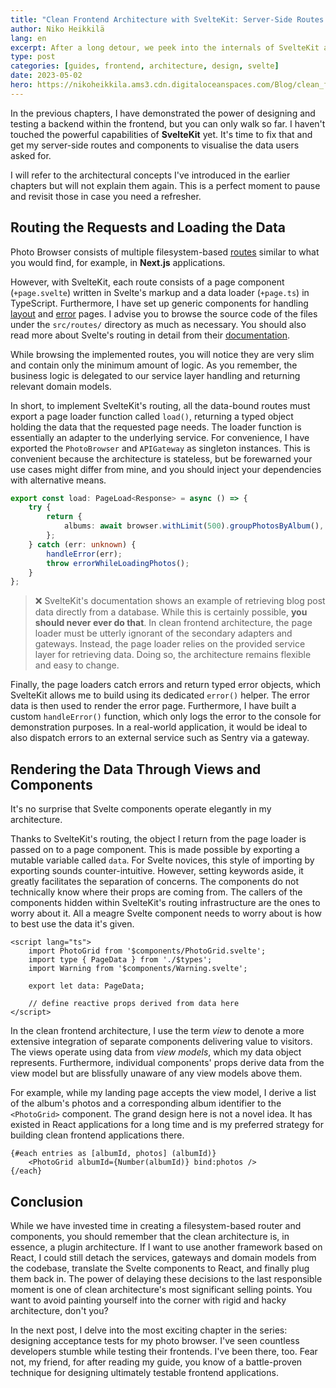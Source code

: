 ```yaml
---
title: "Clean Frontend Architecture with SvelteKit: Server-Side Routes and Components"
author: Niko Heikkilä
lang: en
excerpt: After a long detour, we peek into the internals of SvelteKit and how its conventions merge with our clean architecture ideals resulting in a maintainable frontend application.
type: post
categories: [guides, frontend, architecture, design, svelte]
date: 2023-05-02
hero: https://nikoheikkila.ams3.cdn.digitaloceanspaces.com/Blog/clean_frontend_architecture_with_sveltekit.jpg
---
```


In the previous chapters, I have demonstrated the power of designing and testing a backend within the frontend, but you can only walk so far. I haven't touched the powerful capabilities of **SvelteKit** yet. It's time to fix that and get my server-side routes and components to visualise the data users asked for.

I will refer to the architectural concepts I've introduced in the earlier chapters but will not explain them again. This is a perfect moment to pause and revisit those in case you need a refresher.

## Routing the Requests and Loading the Data

Photo Browser consists of multiple filesystem-based [routes](https://github.com/nikoheikkila/photo-browser/tree/main/src/routes) similar to what you would find, for example, in **Next.js** applications.

However, with SvelteKit, each route consists of a page component (`+page.svelte`) written in Svelte's markup and a data loader (`+page.ts`) in TypeScript. Furthermore, I have set up generic components for handling [layout](https://github.com/nikoheikkila/photo-browser/blob/main/src/routes/%2Blayout.svelte) and [error](https://github.com/nikoheikkila/photo-browser/blob/main/src/routes/%2Berror.svelte) pages. I advise you to browse the source code of the files under the `src/routes/` directory as much as necessary. You should also read more about Svelte's routing in detail from their [documentation](https://kit.svelte.dev/docs/routing).

While browsing the implemented routes, you will notice they are very slim and contain only the minimum amount of logic. As you remember, the business logic is delegated to our service layer handling and returning relevant domain models.

In short, to implement SvelteKit's routing, all the data-bound routes must export a page loader function called `load()`, returning a typed object holding the data that the requested page needs. The loader function is essentially an adapter to the underlying service. For convenience, I have exported the `PhotoBrowser` and `APIGateway` as singleton instances. This is convenient because the architecture is stateless, but be forewarned your use cases might differ from mine, and you should inject your dependencies with alternative means.

```typescript
export const load: PageLoad<Response> = async () => {
    try {
        return {
            albums: await browser.withLimit(500).groupPhotosByAlbum(),
        };
    } catch (err: unknown) {
        handleError(err);
        throw errorWhileLoadingPhotos();
    }
};
```

> ❌ SvelteKit's documentation shows an example of retrieving blog post data directly from a database. While this is certainly possible, **you should never ever do that**. In clean frontend architecture, the page loader must be utterly ignorant of the secondary adapters and gateways. Instead, the page loader relies on the provided service layer for retrieving data. Doing so, the architecture remains flexible and easy to change.

Finally, the page loaders catch errors and return typed error objects, which SvelteKit allows me to build using its dedicated `error()` helper. The error data is then used to render the error page. Furthermore, I have built a custom `handleError()` function, which only logs the error to the console for demonstration purposes. In a real-world application, it would be ideal to also dispatch errors to an external service such as Sentry via a gateway.

## Rendering the Data Through Views and Components

It's no surprise that Svelte components operate elegantly in my architecture.

Thanks to SvelteKit's routing, the object I return from the page loader is passed on to a page component. This is made possible by exporting a mutable variable called `data`. For Svelte novices, this style of importing by exporting sounds counter-intuitive. However, setting keywords aside, it greatly facilitates the separation of concerns. The components do not technically know where their props are coming from. The callers of the components hidden within SvelteKit's routing infrastructure are the ones to worry about it. All a meagre Svelte component needs to worry about is how to best use the data it's given.

```svelte
<script lang="ts">
	import PhotoGrid from '$components/PhotoGrid.svelte';
	import type { PageData } from './$types';
	import Warning from '$components/Warning.svelte';

	export let data: PageData;

	// define reactive props derived from data here
</script>
```

In the clean frontend architecture, I use the term _view_ to denote a more extensive integration of separate components delivering value to visitors. The views operate using data from _view models_, which my data object represents. Furthermore, individual components' props derive data from the view model but are blissfully unaware of any view models above them.

For example, while my landing page accepts the view model, I derive a list of the album's photos and a corresponding album identifier to the `<PhotoGrid>` component. The grand design here is not a novel idea. It has existed in React applications for a long time and is my preferred strategy for building clean frontend applications there.

```svelte
{#each entries as [albumId, photos] (albumId)}
	<PhotoGrid albumId={Number(albumId)} bind:photos />
{/each}
```

## Conclusion

While we have invested time in creating a filesystem-based router and components, you should remember that the clean architecture is, in essence, a plugin architecture. If I want to use another framework based on React, I could still detach the services, gateways and domain models from the codebase, translate the Svelte components to React, and finally plug them back in. The power of delaying these decisions to the last responsible moment is one of clean architecture's most significant selling points. You want to avoid painting yourself into the corner with rigid and hacky architecture, don't you?

In the next post, I delve into the most exciting chapter in the series: designing acceptance tests for my photo browser. I've seen countless developers stumble while testing their frontends. I've been there, too. Fear not, my friend, for after reading my guide, you know of a battle-proven technique for designing ultimately testable frontend applications.
